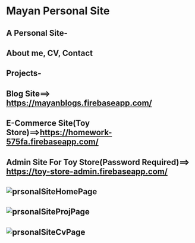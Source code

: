 # Mayan Personal Site
A Personal Site- 
---------------------------------------------------------------------------------
About me, CV, Contact 
---------------------------------------------------------------------------------
Projects-
---------------------------------------------------------------------------------
   Blog Site==> https://mayanblogs.firebaseapp.com/ 
---------------------------------------------------------------------------------
   E-Commerce Site(Toy Store)==>https://homework-575fa.firebaseapp.com/
---------------------------------------------------------------------------------
   Admin Site For Toy Store(Password Required)==> https://toy-store-admin.firebaseapp.com/
---------------------------------------------------------------------------------
![prsonalSiteHomePage](https://user-images.githubusercontent.com/55134363/69483510-d308a680-0e30-11ea-93f1-a84ff30fa303.png)
---------------------------------------------------------------------------------
![prsonalSiteProjPage](https://user-images.githubusercontent.com/55134363/69516820-8e2d5e80-0f5b-11ea-9443-108d726a4736.png)
---------------------------------------------------------------------------------
![prsonalSiteCvPage](https://user-images.githubusercontent.com/55134363/69483540-21b64080-0e31-11ea-90f3-3e4ac2e88aa9.png)
---------------------------------------------------------------------------------


